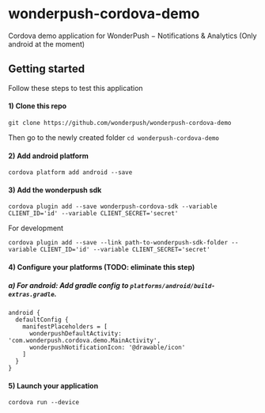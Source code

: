 # wonderpush-cordova-demo
Cordova demo application for WonderPush − Notifications &amp; Analytics
(Only android at the moment)

## Getting started
Follow these steps to test this application 
#### 1) Clone this repo
```
git clone https://github.com/wonderpush/wonderpush-cordova-demo
```
Then go to the newly created folder `cd wonderpush-cordova-demo`
#### 2) Add android platform
```
cordova platform add android --save
```
#### 3) Add the wonderpush sdk
```
cordova plugin add --save wonderpush-cordova-sdk --variable CLIENT_ID='id' --variable CLIENT_SECRET='secret'
```
For development 
```
cordova plugin add --save --link path-to-wonderpush-sdk-folder --variable CLIENT_ID='id' --variable CLIENT_SECRET='secret'
```
#### 4) Configure your platforms (TODO: eliminate this step)
##### a) For android: Add gradle config to `platforms/android/build-extras.gradle`.
```
android {
  defaultConfig {
    manifestPlaceholders = [
      wonderpushDefaultActivity:  'com.wonderpush.cordova.demo.MainActivity',
      wonderpushNotificationIcon: '@drawable/icon'
    ]
  }
}
```
#### 5) Launch your application
```
cordova run --device
```
